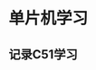 <!--
 * @Author: your name
 * @Date: 2020-09-22 23:23:12
 * @LastEditTime: 2021-05-27 22:02:47
 * @LastEditors: Please set LastEditors
 * @Description: In User Settings Edit
 * @FilePath: /vuepress-starter/docs/other/mpu/readme.md
-->
# 单片机学习

## 记录C51学习